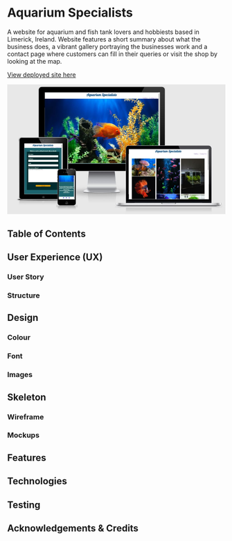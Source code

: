
# Aquarium Specialists

A website for aquarium and fish tank lovers and hobbiests based in Limerick, Ireland. Website features a short summary about what the business does, a vibrant gallery portraying the businesses work and a contact page where customers can fill in their queries or visit the shop by looking at the map.

[View deployed site here](https://pradnya144.github.io/Portfolio-Project-1/)

![Website mockup](README-docs/mockup.JPG)

## Table of Contents

## User Experience (UX)

### User Story

### Structure

## Design

### Colour

### Font

### Images

## Skeleton

### Wireframe

### Mockups

## Features

## Technologies

## Testing

## Acknowledgements & Credits


